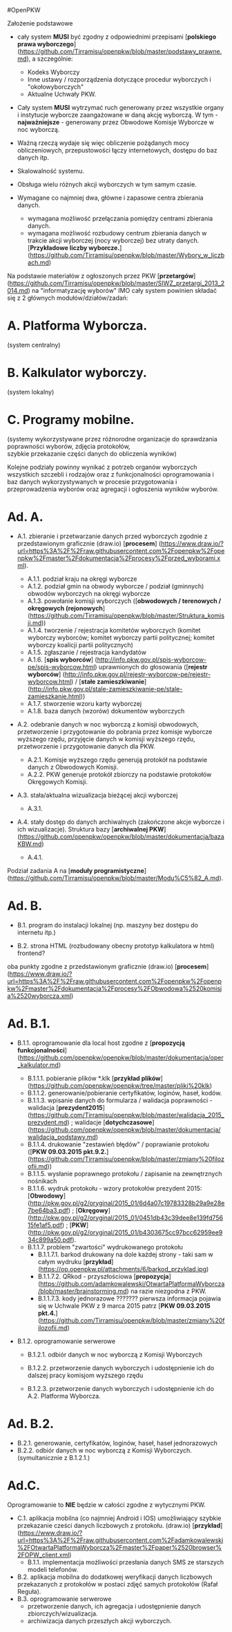 #OpenPKW

Założenie podstawowe
- cały system **MUSI** być zgodny z odpowiednimi przepisami [**polskiego prawa wyborczego**] (https://github.com/Tirramisu/openpkw/blob/master/podstawy_prawne.md), a szczególnie:
  * Kodeks Wyborczy  
  * Inne ustawy / rozporządzenia dotyczące procedur wyborczych i "okołowyborczych"  
  * Aktualne Uchwały PKW.  

- Cały system **MUSI** wytrzymać ruch generowany przez wszystkie organy i instytucje wyborcze zaangażowane w daną akcję wyborczą. W tym - **najważniejsze** - generowany przez Obwodowe Komisje Wyborcze w noc wyborczą. 
- Ważną rzeczą wydaje się więc obliczenie pożądanych mocy obliczeniowych, przepustowości łączy internetowych, dostępu do baz danych itp. 
- Skalowalność systemu. 
- Obsługa wielu różnych akcji wyborczych w tym samym czasie. 
- Wymagane co najmniej dwa, główne i zapasowe centra zbierania danych.  
  - wymagana możliwość przełączania pomiędzy centrami zbierania danych.
  - wymagana możliwość rozbudowy centrum zbierania danych w trakcie akcji wyborczej (nocy wyborczej) bez utraty danych.
[**Przykładowe liczby wyborcze.**] (https://github.com/Tirramisu/openpkw/blob/master/Wybory_w_liczbach.md)  

Na podstawie materiałów z ogłoszonych przez PKW [**przetargów**] (https://github.com/Tirramisu/openpkw/blob/master/SIWZ_przetargi_2013_2014.md) na "informatyzację wyborów" IMO cały system powinien składać się z 2 głównych modułów/działów/zadań:

# A. Platforma Wyborcza.
(system centralny)  
# B. Kalkulator wyborczy.
(system lokalny)  
# C. Programy mobilne.  
(systemy wykorzystywane przez różnorodne organizacje do sprawdzania poprawności wyborów, zdjęcia protokołów,  
szybkie przekazanie części danych do obliczenia wyników)

Kolejne podziały powinny wynikać z potrzeb organów wyborczych wszystkich szczebli i rodzajów oraz z funkcjonalności oprogramowania i baz danych wykorzystywanych w procesie przygotowania i przeprowadzenia wyborów oraz agregacji i ogłoszenia wyników wyborów.

# Ad. A.  
* A.1. zbieranie i przetwarzanie danych przed wyborczych zgodnie z przedstawionym graficznie (draw.io) [**procesem**] 
(https://www.draw.io/?url=https%3A%2F%2Fraw.githubusercontent.com%2Fopenpkw%2Fopenpkw%2Fmaster%2Fdokumentacja%2Fprocesy%2Fprzed_wyborami.xml).
  * A.1.1. podział kraju na okręgi wyborcze
  * A.1.2. podział gmin na obwody wyborcze / podział (gminnych) obwodów wyborczych na okręgi wyborcze
  * A.1.3. powołanie komisji wyborczych ([**obwodowych / terenowych / okręgowych (rejonowych**] (https://github.com/Tirramisu/openpkw/blob/master/Struktura_komisji.md))  
  * A.1.4. tworzenie / rejestracja komitetów wyborczych (komitet wyborczy wyborców; komitet wyborczy partii politycznej; komitet wyborczy koalicji partii politycznych)
  * A.1.5. zgłaszanie / rejestracja kandydatów
  * A.1.6. [**spis wyborców**] (http://info.pkw.gov.pl/spis-wyborcow-pe/spis-wyborcow.html) uprawnionych do głosowania ([**rejestr wyborców**] (http://info.pkw.gov.pl/rejestr-wyborcow-pe/rejestr-wyborcow.html) / [**stałe zamieszkiwanie**] (http://info.pkw.gov.pl/stale-zamieszkiwanie-pe/stale-zamieszkanie.html))
  * A.1.7. stworzenie wzoru karty wyborczej
  * A.1.8. baza danych (wzorów) dokumentów wyborczych

* A.2. odebranie danych w noc wyborczą z komisji obwodowych, przetworzenie i przygotowanie do pobrania przez komisje wyborcze wyższego rzędu, przyjęcie danych w komisji wyższego rzędu, przetworzenie i przygotowanie danych dla PKW.
   * A.2.1. Komisje wyższego rzędu generują protokół na podstawie danych z Obwodowych Komisji.  
   * A.2.2. PKW generuje protokół zbiorczy na podstawie protokołów Okręgowych Komisji.  

* A.3. stała/aktualna wizualizacja bieżącej akcji wyborczej
   * A.3.1.  

* A.4. stały dostęp do danych archiwalnych (zakończone akcje wyborcze i ich wizualizacje). Struktura bazy [**archiwalnej PKW**] (https://github.com/openpkw/openpkw/blob/master/dokumentacja/bazaKBW.md)
   * A.4.1.  

Podział zadania A na [**moduły programistyczne**] (https://github.com/Tirramisu/openpkw/blob/master/Modu%C5%82_A.md).

# Ad. B.

* B.1. program do instalacji lokalnej (np. maszyny bez dostępu do internetu itp.)

* B.2. strona HTML (rozbudowany obecny prototyp kalkulatora w html) frontend?  

oba punkty zgodne z przedstawionym graficznie (draw.io) [**procesem**] (https://www.draw.io/?url=https%3A%2F%2Fraw.githubusercontent.com%2Fopenpkw%2Fopenpkw%2Fmaster%2Fdokumentacja%2Fprocesy%2FObwodowa%2520komisja%2520wyborcza.xml)  

# Ad. B.1. 

* B.1.1. oprogramowanie dla local host zgodne z [**propozycją funkcjonalności**] (https://github.com/openpkw/openpkw/blob/master/dokumentacja/oper_kalkulator.md)
    * B.1.1.1. pobieranie plików *.klk [**przykład plików**] (https://github.com/openpkw/openpkw/tree/master/pliki%20klk)
    * B.1.1.2. generowanie/pobieranie certyfikatów, loginów, haseł, kodów.
    * B.1.1.3. wpisanie danych do formularza / walidacja poprawności - walidacja [**prezydent2015**] (https://github.com/Tirramisu/openpkw/blob/master/walidacja_2015_prezydent.md) ; walidacje [**dotychczasowe**] (https://github.com/openpkw/openpkw/blob/master/dokumentacja/walidacja_podstawy.md)
    * B.1.1.4. drukowanie "zestawień błędów" / poprawianie protokołu ([**PKW 09.03.2015 pkt.9.2.**] (https://github.com/Tirramisu/openpkw/blob/master/zmiany%20filozofii.md))
    * B.1.1.5. wysłanie poprawnego protokołu / zapisanie na zewnętrznych nośnikach
    * B.1.1.6. wydruk protokołu - wzory protokołów prezydent 2015: [**Obwodowy**] (http://pkw.gov.pl/g2/oryginal/2015_01/6d4a07c19783328b29a9e28e7be64ba3.pdf) ; [**Okręgowy**] (http://pkw.gov.pl/g2/oryginal/2015_01/0451db43c39dee8e139fd75615fe1af5.pdf) ; [**PKW**] (http://pkw.gov.pl/g2/oryginal/2015_01/b4303675cc97bcc62959ee934c899a50.pdf).
    * B.1.1.7. problem "zwartości" wydrukowanego protokołu 
      * B.1.1.7.1. barkod drukowany na dole każdej  strony - taki sam w całym wydruku [**przykład**] (https://op.openpkw.pl/attachments/6/barkod_przyklad.jpg)
      * B.1.1.7.2. QRkod - przyszłościowa [**propozycja**] (https://github.com/adamkowalewski/OtwartaPlatformaWyborcza/blob/master/brainstorming.md) na razie niezgodna z PKW.
      * B.1.1.7.3. kody jednorazowe ??????? pierwsza informacja pojawia się w Uchwale PKW z 9 marca 2015 patrz [**PKW 09.03.2015 pkt.4.**] (https://github.com/Tirramisu/openpkw/blob/master/zmiany%20filozofii.md)

* B.1.2. oprogramowanie serwerowe
     * B.1.2.1. odbiór danych w noc wyborczą z Komisji Wyborczych
     * B.1.2.2. przetworzenie danych wyborczych i udostępnienie ich do dalszej pracy komisjom wyższego rzędu
         
     * B.1.2.3. przetworzenie danych wyborczych i udostępnienie ich do A.2. Platforma Wyborcza.

# Ad. B.2.
   * B.2.1. generowanie, certyfikatów, loginów, haseł, haseł jednorazowych
   * B.2.2. odbiór danych w noc wyborczą z Komisji Wyborczych. (symultanicznie z B.1.2.1.)
 
# Ad.C.
Oprogramowanie to **NIE** będzie w całości zgodne z wytycznymi PKW.  

* C.1. aplikacja mobilna (co najmniej Android i IOS) umożliwiający szybkie przekazanie cześci danych liczbowych z protokołu. (draw.io) [**przykład**] (https://www.draw.io/?url=https%3A%2F%2Fraw.githubusercontent.com%2Fadamkowalewski%2FOtwartaPlatformaWyborcza%2Fmaster%2Fpaper%2520browser%2FOPW_client.xml)  
    * B.1.1. implementacja możliwości przesłania danych SMS ze starszych modeli telefonów.
* B.2. aplikacja mobilna do dodatkowej weryfikacji danych liczbowych przekazanych z protokołów w postaci zdjęć samych protokołów (Rafał Reguła).  
* B.3. oprogramowanie serwerowe 
    * przetworzenie danych, ich agregacja i udostępnienie danych zbiorczych/wizualizacja.
    * archiwizacja danych przeszłych akcji wyborczych.

